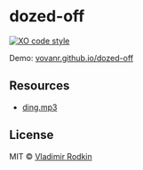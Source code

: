 # dozed-off

[![XO code style][codestyle-image]][codestyle-url]

Demo: [vovanr.github.io/dozed-off][demo]

## Resources

- [ding.mp3](https://freesound.org/people/Daronoxus/sounds/393633/)

## License
MIT © [Vladimir Rodkin](https://github.com/VovanR)

[demo]: https://vovanr.github.io/dozed-off

[codestyle-url]: https://github.com/sindresorhus/xo
[codestyle-image]: https://img.shields.io/badge/code_style-XO-5ed9c7.svg?style=flat-square
